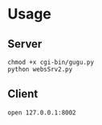 # Usage 
## Server
```
chmod +x cgi-bin/gugu.py
python websSrv2.py
```
## Client 
```
open 127.0.0.1:8002
```